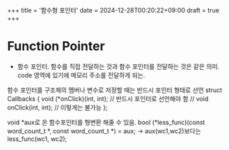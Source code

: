 +++
title = '함수형 포인터'
date = 2024-12-28T00:20:22+09:00
draft = true
+++
# Function Pointer


* 함수 포인터.
함수를 직접 전달하는 것과 함수 포인터를 전달하는 것은 같은 의미.
code 영역에 있기에 메모리 주소를 전달하게 되는.

함수 포인터를 구조체의 멤버나 변수로 저장할 때는 반드시 포인터 형태로 선언
struct Callbacks {
    void (*onClick)(int, int);    // 반드시 포인터로 선언해야 함
    // void onClick(int, int);    // 이렇게는 불가능
};

void *aux로 온 함수포인터를 형변환 해줄 수 있음.
bool (*less_func)(const word_count_t *, const word_count_t *) = aux;
-> aux(wc1,wc2)보다는 less_func(wc1, wc2);


